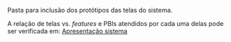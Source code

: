 Pasta para inclusão dos protótipos das telas do sistema.

A relação de telas vs. _features_ e PBIs atendidos por cada uma delas pode ser verificada em: <a href="https://github.com/vladimirbelinski/trab04-ead/blob/master/%5B5%5D%20Guia%20de%20integra%C3%A7%C3%A3o/apresentacaoSistemaBibliotecaFive.pdf">Apresentação sistema</a>